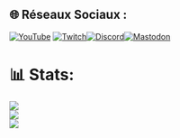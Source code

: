 
## 🌐 Réseaux Sociaux :
[![YouTube](https://img.shields.io/badge/YouTube-%23FF0000.svg?logo=YouTube&logoColor=white)](https://youtube.com/@fishop_linux) [![Twitch](https://img.shields.io/badge/Twitch-%239146FF.svg?logo=Twitch&logoColor=white)](https://twitch.tv/fishoplinux)[![Discord](https://img.shields.io/badge/Discord-%237289DA.svg?logo=discord&logoColor=white)](/https://discord.com/invite/gEStfJGGkP)[![Mastodon](https://img.shields.io/badge/Mastodon-%232B90D9.svg?logo=Mastodon&logoColor=white)](https://mastodon.social/@fishoplinux) 
# 📊 Stats:
![](https://github-readme-stats.vercel.app/api?username=fishoplinux&theme=dark&hide_border=false&include_all_commits=false&count_private=false)<br/>
![](https://github-readme-streak-stats.herokuapp.com/?user=fishoplinux&theme=dark&hide_border=false)<br/>
![](https://github-readme-stats.vercel.app/api/top-langs/?username=fishoplinux&theme=dark&hide_border=false&include_all_commits=false&count_private=false&layout=compact)
